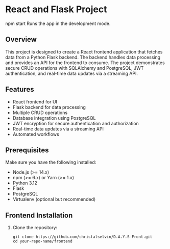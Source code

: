 # React and Flask Project
npm start
Runs the app in the development mode.

## Overview

This project is designed to create a React frontend application that fetches data from a Python Flask backend. The backend handles data processing and provides an API for the frontend to consume. The project demonstrates secure CRUD operations with SQLAlchemy and PostgreSQL, JWT authentication, and real-time data updates via a streaming API.

## Features

- React frontend for UI
- Flask backend for data processing
- Multiple CRUD operations
- Database integration using PostgreSQL
- JWT encryption for secure authentication and authorization
- Real-time data updates via a streaming API
- Automated workflows

## Prerequisites

Make sure you have the following installed:

- Node.js (>= 14.x)
- npm (>= 6.x) or Yarn (>= 1.x)
- Python 3.12
- Flask
- PostgreSQL
- Virtualenv (optional but recommended)

## Frontend Installation

1. Clone the repository:
   ```HTTPS
   git clone https://github.com/christalselvin/D.A.Y.S-Front.git
   cd your-repo-name/frontend
